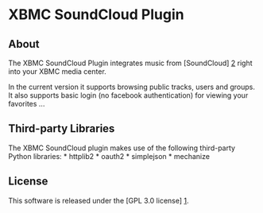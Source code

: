XBMC SoundCloud Plugin
======================

About
-----
The XBMC SoundCloud Plugin integrates music from [SoundCloud] [2] right into your XBMC media center. 

In the current version it supports browsing public tracks, users and groups.
It also supports basic login (no facebook authentication) for viewing your favorites ...

Third-party Libraries
---------------------
The XBMC SoundCloud plugin makes use of the following third-party Python libraries:
	* httplib2
	* oauth2
	* simplejson
 	* mechanize 
	
License
-------
This software is released under the [GPL 3.0 license] [1].
	
[1]: http://www.gnu.org/licenses/gpl-3.0.html
[2]: http://soundcloud.com
[3]: http://wiki.github.com/soundcloud/python-api-wrapper/